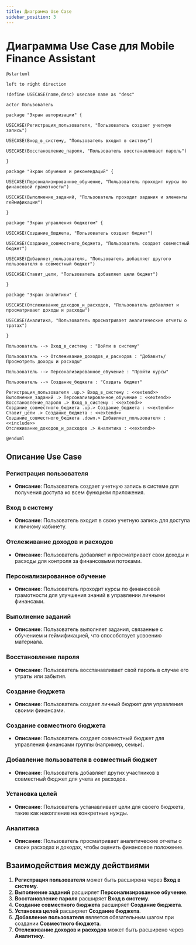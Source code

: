 ```yaml
---
title: Диаграмма Use Case
sidebar_position: 3
---
```


# Диаграмма Use Case для Mobile Finance Assistant

```plantuml
@startuml

left to right direction

!define USECASE(name,desc) usecase name as "desc"

actor Пользователь

package "Экран авторизации" {

USECASE(Регистрация_пользователя, "Пользователь создает учетную запись")

USECASE(Вход_в_систему, "Пользователь входит в систему")

USECASE(Восстановление_пароля, "Пользователь восстанавливает пароль")

}

package "Экран обучения и рекомендаций" {

USECASE(Персонализированное_обучение, "Пользователь проходит курсы по финансовой грамотности")

USECASE(Выполнение_заданий, "Пользователь проходит задания и элементы геймификации")

}

package "Экран управления бюджетом" {

USECASE(Создание_бюджета, "Пользователь создает бюджет")

USECASE(Создание_совместного_бюджета, "Пользователь создает совместный бюджет")

USECASE(Добавляет_пользователя, "Пользователь добавляет другого пользователя в совместный бюджет")

USECASE(Ставит_цели, "Пользователь добавляет цели бюджет")

}

package "Экран аналитики" {

USECASE(Отслеживание_доходов_и_расходов, "Пользователь добавляет и просматривает доходы и расходы")

USECASE(Аналитика, "Пользователь просматривает аналитические отчеты о тратах")

}

Пользователь --> Вход_в_систему : "Войти в систему"

Пользователь --> Отслеживание_доходов_и_расходов : "Добавить/Просмотреть доходы и расходы"

Пользователь --> Персонализированное_обучение : "Пройти курсы"

Пользователь --> Создание_бюджета : "Создать бюджет"

Регистрация_пользователя .up.> Вход_в_систему : <<extend>>
Выполнение_заданий .> Персонализированное_обучение : <<extend>>
Восстановление_пароля .> Вход_в_систему : <<extend>>
Создание_совместного_бюджета .up.> Создание_бюджета : <<extend>>
Ставит_цели .> Создание_бюджета : <<extend>>
Создание_совместного_бюджета .down.> Добавляет_пользователя : <<include>>
Отслеживание_доходов_и_расходов .> Аналитика : <<extend>>

@enduml
```

## Описание Use Case

### Регистрация пользователя
- **Описание**: Пользователь создает учетную запись в системе для получения доступа ко всем функциям приложения.

### Вход в систему
- **Описание**: Пользователь входит в свою учетную запись для доступа к личному кабинету.

### Отслеживание доходов и расходов
- **Описание**: Пользователь добавляет и просматривает свои доходы и расходы для контроля за финансовыми потоками.

### Персонализированное обучение
- **Описание**: Пользователь проходит курсы по финансовой грамотности для улучшения знаний в управлении личными финансами.

### Выполнение заданий
- **Описание**: Пользователь выполняет задания, связанные с обучением и геймификацией, что способствует усвоению материала.

### Восстановление пароля
- **Описание**: Пользователь восстанавливает свой пароль в случае его утраты или забытия.

### Создание бюджета
- **Описание**: Пользователь создает личный бюджет для управления своими финансами.

### Создание совместного бюджета
- **Описание**: Пользователь создает совместный бюджет для управления финансами группы (например, семьи).

### Добавление пользователя в совместный бюджет
- **Описание**: Пользователь добавляет других участников в совместный бюджет для учета их расходов.

### Установка целей
- **Описание**: Пользователь устанавливает цели для своего бюджета, такие как накопление на конкретные нужды.

### Аналитика
- **Описание**: Пользователь просматривает аналитические отчеты о своих расходах и доходах, чтобы оценить финансовое положение.

## Взаимодействия между действиями
1. **Регистрация пользователя** может быть расширена через **Вход в систему**.
2. **Выполнение заданий** расширяет **Персонализированное обучение**.
3. **Восстановление пароля** расширяет **Вход в систему**.
4. **Создание совместного бюджета** расширяет **Создание бюджета**.
5. **Установка целей** расширяет **Создание бюджета**.
6. **Добавление пользователя** является обязательным шагом при создании **Совместного бюджета**.
7. **Отслеживание доходов и расходов** может быть расширено через **Аналитику**.
